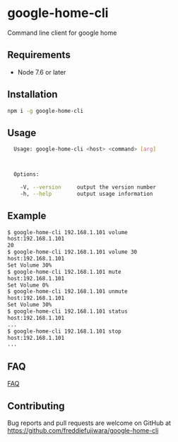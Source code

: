 # google-home-cli

Command line client for google home

## Requirements

- Node 7.6 or later

## Installation

```bash
npm i -g google-home-cli
```

## Usage

```bash
  Usage: google-home-cli <host> <command> [arg]



  Options:

    -V, --version     output the version number
    -h, --help        output usage information
```

## Example

```bash
$ google-home-cli 192.168.1.101 volume
host:192.168.1.101
20
$ google-home-cli 192.168.1.101 volume 30
host:192.168.1.101
Set Volume 30%
$ google-home-cli 192.168.1.101 mute
host:192.168.1.101
Set Volume 0%
$ google-home-cli 192.168.1.101 unmute
host:192.168.1.101
Set Volume 30%
$ google-home-cli 192.168.1.101 status
host:192.168.1.101
...
$ google-home-cli 192.168.1.101 stop
host:192.168.1.101
...
```

## FAQ

[FAQ](https://github.com/freddiefujiwara/google-home-cli/wiki/FAQ)

## Contributing

Bug reports and pull requests are welcome on GitHub at https://github.com/freddiefujiwara/google-home-cli
